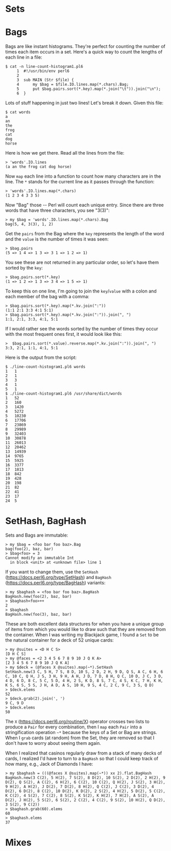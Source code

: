 # Sets



# Bags

Bags are like instant histograms.  They're perfect for counting the number of times each item occurs in a set.  Here's a quick way to count the lengths of each line in a file:

```
$ cat -n line-count-histogram1.pl6
     1	#!/usr/bin/env perl6
     2
     3	sub MAIN (Str $file) {
     4	    my $bag = $file.IO.lines.map(*.chars).Bag;
     5	    put $bag.pairs.sort(*.key).map(*.join("\t")).join("\n");
     6	}
```

Lots of stuff happening in just two lines!  Let's break it down.  Given this file:

```
$ cat words
a
an
the
frog
cat
dog
horse
```

Here is how we get there.  Read all the lines from the file:

```
> 'words'.IO.lines
(a an the frog cat dog horse)
```

Now ```map``` each line into a function to count how many characters are in the line.  The ```*``` stands for the current line as it passes through the function:

```
> 'words'.IO.lines.map(*.chars)
(1 2 3 4 3 3 5)
```

Now "Bag" those -- Perl will count each unique entry.  Since there are three words that have three characters, you see "3(3)":

```
> my $bag = 'words'.IO.lines.map(*.chars).Bag
bag(5, 4, 3(3), 1, 2)
```

Get the ```pairs``` from the Bag where the ```key``` represents the length of the word and the ```value``` is the number of times it was seen:

```
> $bag.pairs
(5 => 1 4 => 1 3 => 3 1 => 1 2 => 1)
```

You see these are not returned in any particular order, so let's have them sorted by the ```key```:

```
> $bag.pairs.sort(*.key)
(1 => 1 2 => 1 3 => 3 4 => 1 5 => 1)
```

To keep this on one line, I'm going to join the ```key```/```value``` with a colon and each member of the bag with a comma:

```
> $bag.pairs.sort(*.key).map(*.kv.join(":"))
(1:1 2:1 3:3 4:1 5:1)
> $bag.pairs.sort(*.key).map(*.kv.join(":")).join(", ")
1:1, 2:1, 3:3, 4:1, 5:1
```

If I would rather see the words sorted by the number of times they occur with the most frequent ones first, it would look like this:

```
>  $bag.pairs.sort(*.value).reverse.map(*.kv.join(":")).join(", ")
3:3, 2:1, 1:1, 4:1, 5:1
```

Here is the output from the script:

```
$ ./line-count-histogram1.pl6 words
1	1
2	1
3	3
4	1
5	1
$ ./line-count-histogram1.pl6 /usr/share/dict/words
1	52
2	160
3	1420
4	5272
5	10230
6	17706
7	23869
8	29989
9	32403
10	30878
11	26013
12	20462
13	14939
14	9765
15	5925
16	3377
17	1813
18	842
19	428
20	198
21	82
22	41
23	17
24	5
```

# SetHash, BagHash

Sets and Bags are immutable:

```
> my $bag = <foo bar foo baz>.Bag
bag(foo(2), baz, bar)
> $bag<foo> = 3
Cannot modify an immutable Int
  in block <unit> at <unknown file> line 1
```

If you want to change them, use the ```SetHash``` (https://docs.perl6.org/type/SetHash) and ```BagHash``` (https://docs.perl6.org/type/BagHash) variants:

```
> my $baghash = <foo bar foo baz>.BagHash
BagHash.new(foo(2), baz, bar)
> $baghash<foo>++
2
> $baghash
BagHash.new(foo(3), baz, bar)
```

These are both excellent data structures for when you have a unique group of items from which you would like to draw such that they are removed from the container.  When I was writing my Blackjack game, I found a ```Set``` to be the natural container for a deck of 52 unique cards:

```
> my @suites = <D H C S>
[D H C S]
> my @faces = <2 3 4 5 6 7 8 9 10 J Q K A>
[2 3 4 5 6 7 8 9 10 J Q K A]
> my $deck = (@faces X @suites).map(~*).SetHash
SetHash.new(3 C, 5 H, 7 S, 8 D, 10 S, 2 D, 2 H, 9 D, Q S, A C, 6 H, 6 C, 10 C, Q H, J S, 3 H, 9 H, A H, J D, 7 D, 8 H, Q C, 10 D, J C, 3 D, 4 D, 6 D, 8 C, 5 C, 5 D, 4 H, 2 S, K D, 8 S, 7 C, 4 S, K C, 7 H, K H, K S, 6 S, 5 S, J H, A D, A S, 10 H, 9 S, 4 C, 2 C, 9 C, 3 S, Q D)
> $deck.elems
52
> $deck.grab(2).join(', ')
9 C, 9 D
> $deck.elems
50
```

The ```X``` (https://docs.perl6.org/routine/X) operator crosses two lists to produce a ```Pair``` for every combination, then I ```map``` each ```Pair``` into a stringification operation ```~*``` because the keys of a Set or Bag are strings.  When I ```grab``` cards (at random) from the Set, they are removed so that I don't have to worry about seeing them again.

When I realized that casinos regularly draw from a stack of many decks of cards, I realized I'd have to turn to a ```BagHash``` so that I could keep track of how many, e.g., Jack of Diamonds I have:

```
> my $baghash = (((@faces X @suites).map(~*)) xx 2).flat.BagHash
BagHash.new(3 C(2), 5 H(2), 7 S(2), 8 D(2), 10 S(2), 2 D(2), 2 H(2), 9 D(2), Q S(2), A C(2), 6 H(2), 6 C(2), 10 C(2), Q H(2), J S(2), 3 H(2), 9 H(2), A H(2), J D(2), 7 D(2), 8 H(2), Q C(2), J C(2), 3 D(2), 4 D(2), 6 D(2), 8 C(2), 10 D(2), K D(2), 2 S(2), 4 H(2), 5 D(2), 5 C(2), K C(2), 4 S(2), 7 C(2), 8 S(2), K S(2), K H(2), 7 H(2), A S(2), A D(2), J H(2), 5 S(2), 6 S(2), 2 C(2), 4 C(2), 9 S(2), 10 H(2), Q D(2), 3 S(2), 9 C(2))
> $baghash.grab(60).elems
60
> $baghash.elems
37
```

# Mixes



